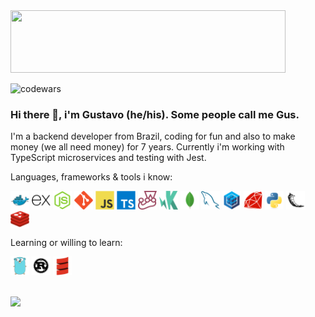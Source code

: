 <div style="margin: auto;">
  <a href="https://codetrace.com/users/nowayhecodes"><img src="https://codetrace.com/widget/nowayhecodes" width="440" height="100" /></a>
</div>

![codewars](https://www.codewars.com/users/nowayhecodes/badges/micro)

### Hi there 👋, i'm Gustavo (he/his). Some people call me Gus.

I'm a backend developer from Brazil, coding for fun and also to make money (we all need money) for 7 years.
Currently i'm working with TypeScript microservices and testing with Jest. 

Languages, frameworks & tools i know: 

<div style="display: inline_block"> 
  <img align="center" alt="Icon Docker" height="30" width="30" src="https://raw.githubusercontent.com/devicons/devicon/master/icons/docker/docker-original.svg" />
  <img align="center" alt="Icon Express" height="30" width="30" src="https://raw.githubusercontent.com/devicons/devicon/master/icons/express/express-original.svg" />
  <img align="center" alt="Icon Nodejs" height="30" width="30" src="https://raw.githubusercontent.com/devicons/devicon/master/icons/nodejs/nodejs-original.svg" />
  <img align="center" alt="Icon Git" height="30" width="30" src="https://raw.githubusercontent.com/devicons/devicon/master/icons/git/git-original.svg" />
  <img align="center" alt="Icon JavaScript" height="30" width="30" src="https://raw.githubusercontent.com/devicons/devicon/master/icons/javascript/javascript-original.svg" />
  <img align="center" alt="Icon TypeScript" height="30" width="30" src="https://raw.githubusercontent.com/devicons/devicon/master/icons/typescript/typescript-original.svg" />
  <img align="center" alt="Icon Jest" height="30" width="30" src="https://raw.githubusercontent.com/devicons/devicon/master/icons/jest/jest-plain.svg" />
  <img align="center" alt="Icon Karma" height="30" width="30" src="https://raw.githubusercontent.com/devicons/devicon/master/icons/karma/karma-original.svg" />
  <img align="center" alt="Icon MongoDB" height="30" width="30" src="https://raw.githubusercontent.com/devicons/devicon/master/icons/mongodb/mongodb-original.svg" />
  <img align="center" alt="Icon MySQL" height="30" width="30" src="https://raw.githubusercontent.com/devicons/devicon/master/icons/mysql/mysql-plain.svg" />
  <img align="center" alt="Icon Sequelize" height="30" width="30" src="https://raw.githubusercontent.com/devicons/devicon/master/icons/sequelize/sequelize-original.svg" />
  <img align="center" alt="Icon Ruby" height="30" width="30" src="https://raw.githubusercontent.com/devicons/devicon/master/icons/ruby/ruby-plain.svg" />
  <img align="center" alt="Icon Python" height="30" width="30" src="https://raw.githubusercontent.com/devicons/devicon/master/icons/python/python-original.svg" />
  <img align="center" alt="Icon Flask" height="30" width="30" src="https://raw.githubusercontent.com/devicons/devicon/master/icons/flask/flask-original.svg" />
</div>
  <img align="center" alt="Icon Redis" height="30" width="30" src="https://raw.githubusercontent.com/devicons/devicon/master/icons/redis/redis-original.svg" />
</div>
<br />

Learning or willing to learn:

<div style="display: inline_block">
  <img align="center" alt="Icon Go" height="30" width="30" src="https://raw.githubusercontent.com/devicons/devicon/master/icons/go/go-original.svg" />
  <img align="center" alt="Icon Rust" height="30" width="30" src="https://raw.githubusercontent.com/devicons/devicon/master/icons/rust/rust-plain.svg" />
  <img align="center" alt="Icon Scala" height="30" width="30" src="https://raw.githubusercontent.com/devicons/devicon/master/icons/scala/scala-original.svg" />
</div>

<br />
<br />

<div>
  <a href="https://github.com/nowayhecodes">
  <img height="180em" src="https://github-readme-stats.vercel.app/api?username=nowayhecodes&show_icons=true&theme=nightowl&include_all_commits=true&count_private=true" />
<div>
